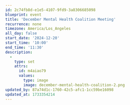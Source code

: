 ```yaml
---
id: 2c74fb8d-e1e5-4107-9fd9-3a8306685098
blueprint: event
title: 'December Mental Health Coalition Meeting'
recurrence: none
timezone: America/Los_Angeles
all_day: false
start_date: '2024-12-20'
start_time: '10:00'
end_time: '11:30'
description:
  -
    type: set
    attrs:
      id: m4aiao79
      values:
        type: image
        image: december-mental-health-coalition-2.png
updated_by: 87a74d1c-1760-42c5-afc1-1cc59be16098
updated_at: 1733354214
---
```

